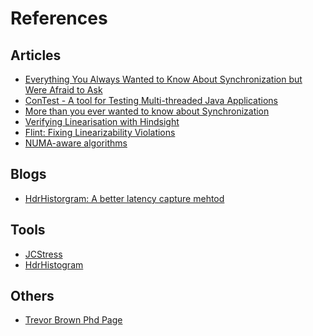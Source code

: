 # References


## Articles
- [Everything You Always Wanted to Know About
   Synchronization but Were Afraid to Ask](http://sigops.org/sosp/sosp13/papers/p33-david.pdf)
- [ConTest - A tool for Testing Multi-threaded Java Applications](https://www.research.ibm.com/haifa/projects/verification/contest/)
- [More than you ever wanted to know about Synchronization](http://sydney.edu.au/engineering/it/~gramoli/doc/pubs/gramoli-synchrobench.pdf)
- [Verifying Linearisation with Hindsight](https://www.google.com.au/url?sa=t&rct=j&q=&esrc=s&source=web&cd=1&cad=rja&uact=8&ved=0CB0QFjAAahUKEwjRkPz_oKzHAhXG5qYKHSOeBPU&url=http%3A%2F%2Fwww0.cs.ucl.ac.uk%2Fstaff%2Fp.ohearn%2Fpapers%2Fpodc2010.pdf&ei=Z83PVZHBOMbNmwWjvJKoDw&usg=AFQjCNGPlixZ5BS0uxSPZZiymP8SCJeyRA&sig2=U0WVk-VTxPvRj5BcArojqQ&bvm=bv.99804247,d.dGY)
- [Flint: Fixing Linearizability Violations](https://www.google.com.au/url?sa=t&rct=j&q=&esrc=s&source=web&cd=1&cad=rja&uact=8&ved=0CB0QFjAAahUKEwjOpYaQoazHAhUH3KYKHSDoAHY&url=http%3A%2F%2Fresearcher.ibm.com%2Fresearcher%2Ffiles%2Fus-otripp%2Foopsla14.pdf&ei=ic3PVY69J4e4mwWg0IOwBw&usg=AFQjCNGDvXiuCc_an5q6n5D7Mm7qmc7Hpw&sig2=Nt_JCzvlIpZsa6Ph1CEA9A&bvm=bv.99804247,d.dGY)
- [NUMA-aware algorithms](https://www.google.com.au/url?sa=t&rct=j&q=&esrc=s&source=web&cd=1&cad=rja&uact=8&ved=0CCUQFjAAahUKEwiu49S1oazHAhUGxqYKHXdJBWk&url=http%3A%2F%2Fwww.cidrdb.org%2Fcidr2013%2FPapers%2FCIDR13_Paper121.pdf&ei=2M3PVa6XIIaMmwX3kpXIBg&usg=AFQjCNEopJB1JY_L996CR8zw9V6GLQNXUg&sig2=WrnMBOpa3Ix8DWI_zg1k7w&bvm=bv.99804247,d.dGY)


## Blogs
- [HdrHistorgram: A better latency capture mehtod](https://www.google.com.au/url?sa=t&rct=j&q=&esrc=s&source=web&cd=2&cad=rja&uact=8&ved=0CCkQFjABahUKEwiwo6zRoazHAhVl6KYKHbpEArc&url=http%3A%2F%2Fpsy-lob-saw.blogspot.com%2F2015%2F02%2Fhdrhistogram-better-latency-capture.html&ei=Es7PVbDSI-XQmwW6iYm4Cw&usg=AFQjCNGzOgiqARLq1dmMNT66EOV32Biyuw&sig2=3bXi59LzHulwlyZZG1gc0Q&bvm=bv.99804247,d.dGY)


## Tools
- [JCStress](https://www.google.com.au/url?sa=t&rct=j&q=&esrc=s&source=web&cd=1&cad=rja&uact=8&ved=0CB0QFjAAahUKEwjt0dCynqzHAhUin6YKHeJ0C4c&url=http%3A%2F%2Fopenjdk.java.net%2Fprojects%2Fcode-tools%2Fjcstress%2F&ei=rMrPVe3LNKK-mgXi6a24CA&usg=AFQjCNEV5BowlwTdpIh8tIU3CeG4z9S0eQ&sig2=gpqNxmLivLyy6VI4VAkMDA&bvm=bv.99804247,d.dGY)
- [HdrHistogram](https://github.com/HdrHistogram/HdrHistogram)
 

## Others
- [Trevor Brown Phd Page](http://www.cs.utoronto.ca/~tabrown/)

